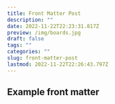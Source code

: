 ```yaml
---
title: Front Matter Post
description: ""
date: 2022-11-22T22:23:31.817Z
preview: /img/boards.jpg
draft: false
tags: ""
categories: ""
slug: front-matter-post
lastmod: 2022-11-22T22:26:43.797Z
---
```


## Example front matter
